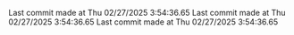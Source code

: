  
Last commit made at Thu 02/27/2025  3:54:36.65 
Last commit made at Thu 02/27/2025  3:54:36.65 
Last commit made at Thu 02/27/2025  3:54:36.65 
